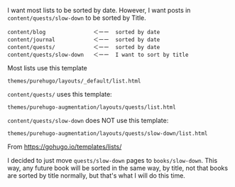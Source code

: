 I want most lists to be sorted by date.  However, I want posts in `content/quests/slow-down` to be sorted by Title.

    content/blog               ＜ーー  sorted by date
    content/journal            ＜ーー  sorted by date
    content/quests/            ＜ーー  sorted by date
    content/quests/slow-down   ＜ーー  I want to sort by title

Most lists use this template

    themes/purehugo/layouts/_default/list.html

`content/quests/` uses this template:

    themes/purehugo-augmentation/layouts/quests/list.html

`content/quests/slow-down` does NOT use this template:

    themes/purehugo-augmentation/layouts/quests/slow-down/list.html
    
    
From https://gohugo.io/templates/lists/

I decided to just move `quests/slow-down` pages to `books/slow-down`.
This way, any future book will be sorted in the same way, by title, 
not that books are sorted by title normally, but that's what I will do this time.

